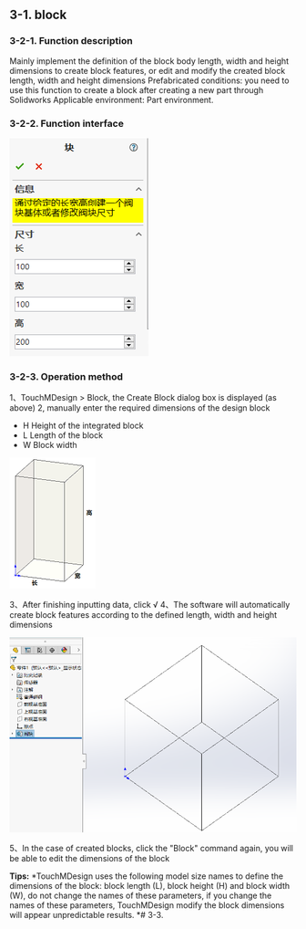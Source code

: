 ## 3-1. block

### 3-2-1. Function description

Mainly implement the definition of the block body length, width and height dimensions to create block features, or edit and modify the created block length, width and height dimensions
Prefabricated conditions: you need to use this function to create a block after creating a new part through Solidworks
Applicable environment: Part environment.

### 3-2-2. Function interface

![](/images/28449668.png)

### 3-2-3. Operation method

1、TouchMDesign > Block, the Create Block dialog box is displayed (as above)
2, manually enter the required dimensions of the design block
- H Height of the integrated block
- L Length of the block
- W Block width

![](/images/28449818.png)

3、After finishing inputting data, click √
4、The software will automatically create block features according to the defined length, width and height dimensions

![](/images/24940689.png)

5、In the case of created blocks, click the "Block" command again, you will be able to edit the dimensions of the block

**Tips:**
*TouchMDesign uses the following model size names to define the dimensions of the block: block length (L), block height (H) and block width (W), do not change the names of these parameters, if you change the names of these parameters, TouchMDesign modify the block dimensions will appear unpredictable results. *# 3-3.